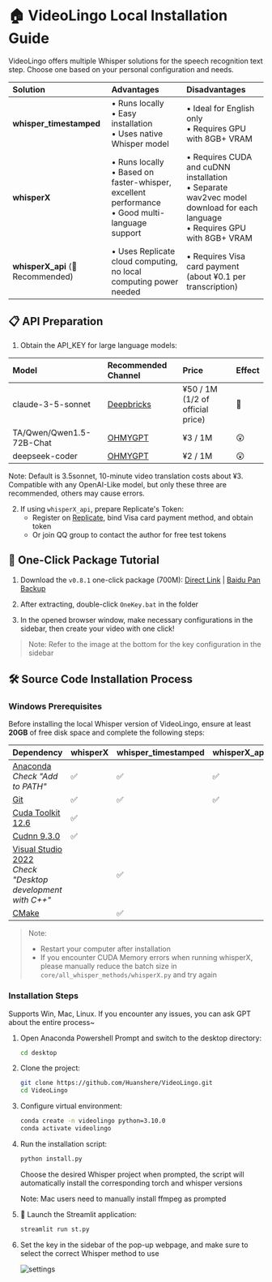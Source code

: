 # 🏠 VideoLingo Local Installation Guide

VideoLingo offers multiple Whisper solutions for the speech recognition text step. Choose one based on your personal configuration and needs.

| Solution | Advantages | Disadvantages |
|:---------|:-----------|:--------------|
| **whisper_timestamped** | • Runs locally<br>• Easy installation<br>• Uses native Whisper model | • Ideal for English only<br>• Requires GPU with 8GB+ VRAM |
| **whisperX**  | • Runs locally<br>• Based on faster-whisper, excellent performance<br>• Good multi-language support | • Requires CUDA and cuDNN installation<br>• Separate wav2vec model download for each language<br>• Requires GPU with 8GB+ VRAM |
| **whisperX_api** (🌟Recommended) | • Uses Replicate cloud computing, no local computing power needed | • Requires Visa card payment (about ¥0.1 per transcription) |

## 📋 API Preparation

1. Obtain the API_KEY for large language models:

| Model | Recommended Channel | Price | Effect |
|:------|:--------------------|:------|:-------|
| claude-3-5-sonnet | [Deepbricks](https://deepbricks.ai/api-key) | ¥50 / 1M (1/2 of official price) | 🤩 |
| TA/Qwen/Qwen1.5-72B-Chat | [OHMYGPT](https://www.ohmygpt.com?aff=u20olROA) | ¥3 / 1M | 😲 |
| deepseek-coder | [OHMYGPT](https://www.ohmygpt.com?aff=u20olROA) | ¥2 / 1M | 😲 |

   Note: Default is 3.5sonnet, 10-minute video translation costs about ¥3. Compatible with any OpenAI-Like model, but only these three are recommended, others may cause errors.

2. If using `whisperX_api`, prepare Replicate's Token:
   - Register on [Replicate](https://replicate.com/account/api-tokens), bind Visa card payment method, and obtain token
   - Or join QQ group to contact the author for free test tokens

## 💾 One-Click Package Tutorial

1. Download the `v0.8.1` one-click package (700M): [Direct Link](https://vip.123pan.cn/1817874751/8078280) | [Baidu Pan Backup](https://pan.baidu.com/s/1H_3PthZ3R3NsjS0vrymimg?pwd=ra64)

2. After extracting, double-click `OneKey.bat` in the folder

3. In the opened browser window, make necessary configurations in the sidebar, then create your video with one click!

> Note: Refer to the image at the bottom for the key configuration in the sidebar

## 🛠️ Source Code Installation Process

### Windows Prerequisites

Before installing the local Whisper version of VideoLingo, ensure at least **20GB** of free disk space and complete the following steps:

| Dependency | whisperX | whisper_timestamped | whisperX_api |
|:-----------|:---------|:--------------------|:-------------|
| [Anaconda](https://www.anaconda.com/download/success)<br>*Check "Add to PATH"* | ✅ | ✅ | ✅ |
| [Git](https://git-scm.com/download/win) | ✅ | ✅ | ✅ |
| [Cuda Toolkit 12.6](https://developer.download.nvidia.com/compute/cuda/12.6.0/local_installers/cuda_12.6.0_560.76_windows.exe) | ✅ | | |
| [Cudnn 9.3.0](https://developer.download.nvidia.com/compute/cudnn/9.3.0/local_installers/cudnn_9.3.0_windows.exe) | ✅ | | |
| [Visual Studio 2022](https://visualstudio.microsoft.com/zh-hans/thank-you-downloading-visual-studio/?sku=Community&channel=Release&version=VS2022&source=VSLandingPage&cid=2030&passive=false)<br>*Check "Desktop development with C++"* | | ✅ | |
| [CMake](https://github.com/Kitware/CMake/releases/download/v3.30.2/cmake-3.30.2-windows-x86_64.msi) | | ✅ | |

> Note:
> - Restart your computer after installation
> - If you encounter CUDA Memory errors when running whisperX, please manually reduce the batch size in `core/all_whisper_methods/whisperX.py` and try again

### Installation Steps
Supports Win, Mac, Linux. If you encounter any issues, you can ask GPT about the entire process~
1. Open Anaconda Powershell Prompt and switch to the desktop directory:
   ```bash
   cd desktop
   ```

2. Clone the project:
   ```bash
   git clone https://github.com/Huanshere/VideoLingo.git
   cd VideoLingo
   ```

3. Configure virtual environment:
   ```bash
   conda create -n videolingo python=3.10.0
   conda activate videolingo
   ```

4. Run the installation script:
   ```bash
   python install.py
   ```
   Choose the desired Whisper project when prompted, the script will automatically install the corresponding torch and whisper versions

   Note: Mac users need to manually install ffmpeg as prompted

5. 🎉 Launch the Streamlit application:
   ```bash
   streamlit run st.py
   ```

6. Set the key in the sidebar of the pop-up webpage, and make sure to select the correct Whisper method to use

   ![settings](https://github.com/user-attachments/assets/3d99cf63-ab89-404c-ae61-5a8a3b27d840)